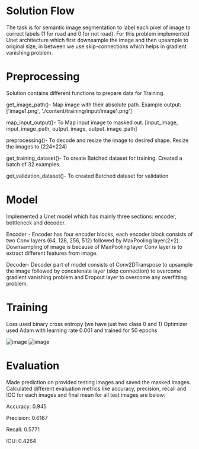 # Solution Flow

The task is for semantic image segmentation to label each pixel of image to correct labels (1 for road and 0 for not road). For this problem implemented Unet architecture which first downsample the image and then upsample to original size, in between we use skip-connections which helps in gradient vanishing problem.

# Preprocessing
Solution contains different functions to prepare data for Training.

get_image_path()- Map image with their absolute path. Example output: ['image1.png', './content/training/input/image1.png']

map_input_output()- To Map input image to masked out. [input_image, input_image_path, output_image, output_image_path]

preprocessing()- To decode and resize the image to desired shape. Resize the images to (224*224)

get_training_dataset()- To create Batched dataset for training. Created a batch of 32 examples.

get_validation_dataset()- To created Batched dataset for validation

# Model
Implemented a Unet model which has mainly three sections: encoder, bottleneck and decoder.

Encoder - Encoder has four encoder blocks, each encoder block consists of two Conv layers (64, 128, 256, 512) followed by MaxPooling layer(2*2). Downsampling of image is because of MaxPooling layer Conv layer is to extract different features from image.

Decoder- Decoder part of model consists of Conv2DTranspose to upsample the image followed by concatenate layer (skip connection) to overcome gradient vanishing problem and Dropout layer to overcome any overfitting problem.

# Training
Loss used binary cross entropy (we have just two class 0 and 1)
Optimizer used Adam with learning rate 0.001 and trained for 50 epochs

![image](https://user-images.githubusercontent.com/29758488/133234145-ffcf4853-8702-482e-bf85-9e195b465b89.png)
![image](https://user-images.githubusercontent.com/29758488/133234264-da2d53a4-0b66-4b27-ab72-3e9c8ee5e7d8.png)

# Evaluation
Made prediction on provided testing images and saved the masked images.
Calculated different evaluation metrics like accuracy, precision, recall and IOC for each images and final mean for all test images are below:

Accuracy: 0.945

Precision: 0.6167

Recall: 0.5771

IOU: 0.4264
